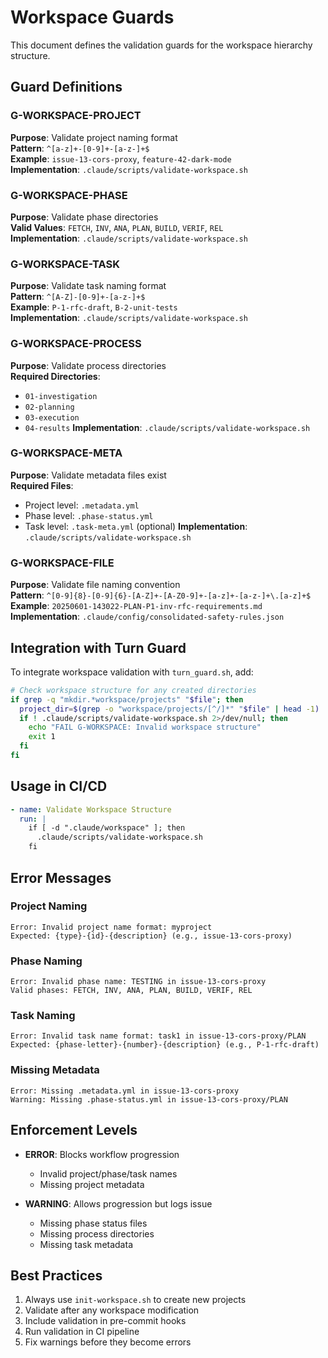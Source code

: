 <!--
This documentation is licensed under the MIT License.
See LICENSE-MIT for details.
-->

# Workspace Guards

This document defines the validation guards for the workspace hierarchy structure.

## Guard Definitions

### G-WORKSPACE-PROJECT
**Purpose**: Validate project naming format  
**Pattern**: `^[a-z]+-[0-9]+-[a-z-]+$`  
**Example**: `issue-13-cors-proxy`, `feature-42-dark-mode`  
**Implementation**: `.claude/scripts/validate-workspace.sh`

### G-WORKSPACE-PHASE
**Purpose**: Validate phase directories  
**Valid Values**: `FETCH`, `INV`, `ANA`, `PLAN`, `BUILD`, `VERIF`, `REL`  
**Implementation**: `.claude/scripts/validate-workspace.sh`

### G-WORKSPACE-TASK
**Purpose**: Validate task naming format  
**Pattern**: `^[A-Z]-[0-9]+-[a-z-]+$`  
**Example**: `P-1-rfc-draft`, `B-2-unit-tests`  
**Implementation**: `.claude/scripts/validate-workspace.sh`

### G-WORKSPACE-PROCESS
**Purpose**: Validate process directories  
**Required Directories**: 
- `01-investigation`
- `02-planning`
- `03-execution`
- `04-results`
**Implementation**: `.claude/scripts/validate-workspace.sh`

### G-WORKSPACE-META
**Purpose**: Validate metadata files exist  
**Required Files**:
- Project level: `.metadata.yml`
- Phase level: `.phase-status.yml`
- Task level: `.task-meta.yml` (optional)
**Implementation**: `.claude/scripts/validate-workspace.sh`

### G-WORKSPACE-FILE
**Purpose**: Validate file naming convention  
**Pattern**: `^[0-9]{8}-[0-9]{6}-[A-Z]+-[A-Z0-9]+-[a-z]+-[a-z-]+\.[a-z]+$`  
**Example**: `20250601-143022-PLAN-P1-inv-rfc-requirements.md`  
**Implementation**: `.claude/config/consolidated-safety-rules.json`

## Integration with Turn Guard

To integrate workspace validation with `turn_guard.sh`, add:

```bash
# Check workspace structure for any created directories
if grep -q "mkdir.*workspace/projects" "$file"; then
  project_dir=$(grep -o "workspace/projects/[^/]*" "$file" | head -1)
  if ! .claude/scripts/validate-workspace.sh 2>/dev/null; then
    echo "FAIL G-WORKSPACE: Invalid workspace structure"
    exit 1
  fi
fi
```

## Usage in CI/CD

```yaml
- name: Validate Workspace Structure
  run: |
    if [ -d ".claude/workspace" ]; then
      .claude/scripts/validate-workspace.sh
    fi
```

## Error Messages

### Project Naming
```
Error: Invalid project name format: myproject
Expected: {type}-{id}-{description} (e.g., issue-13-cors-proxy)
```

### Phase Naming
```
Error: Invalid phase name: TESTING in issue-13-cors-proxy
Valid phases: FETCH, INV, ANA, PLAN, BUILD, VERIF, REL
```

### Task Naming
```
Error: Invalid task name format: task1 in issue-13-cors-proxy/PLAN
Expected: {phase-letter}-{number}-{description} (e.g., P-1-rfc-draft)
```

### Missing Metadata
```
Error: Missing .metadata.yml in issue-13-cors-proxy
Warning: Missing .phase-status.yml in issue-13-cors-proxy/PLAN
```

## Enforcement Levels

- **ERROR**: Blocks workflow progression
  - Invalid project/phase/task names
  - Missing project metadata
  
- **WARNING**: Allows progression but logs issue
  - Missing phase status files
  - Missing process directories
  - Missing task metadata

## Best Practices

1. Always use `init-workspace.sh` to create new projects
2. Validate after any workspace modification
3. Include validation in pre-commit hooks
4. Run validation in CI pipeline
5. Fix warnings before they become errors